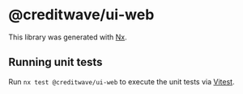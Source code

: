 # @creditwave/ui-web

This library was generated with [Nx](https://nx.dev).

## Running unit tests

Run `nx test @creditwave/ui-web` to execute the unit tests via [Vitest](https://vitest.dev/).
